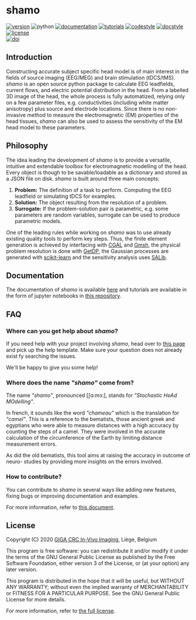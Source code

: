 # shamo

[![version](https://img.shields.io/pypi/v/shamo?color=black&logo=pypi&logoColor=white&style=flat-square)](https://pypi.org/project/shamo/)
![python](https://img.shields.io/pypi/pyversions/shamo?logo=python&logoColor=white&color=black&style=flat-square)
[![documentation](https://img.shields.io/badge/docs-github_pages-black?style=flat-square&logo=read-the-docs&logoColor=white)](https://cyclotronresearchcentre.github.io/shamo/index.html)
[![tutorials](https://img.shields.io/badge/tutorials-jupyter_notebooks-black?style=flat-square&logo=jupyter&logoColor=white)](https://cyclotronresearchcentre.github.io/shamo/index.html)
[![codestyle](https://img.shields.io/badge/codestyle-black-black?style=flat-square)](https://github.com/psf/black)
[![docstyle](https://img.shields.io/badge/docstyle-numpydoc-black?style=flat-square)](https://numpydoc.readthedocs.io/en/latest/)
[![license](https://img.shields.io/pypi/l/shamo?color=black&style=flat-square&logo=gnu&logoColor=white)](https://github.com/CyclotronResearchCentre/shamo/blob/master/LICENSE.md)  
[![doi](https://img.shields.io/badge/DOI-10.5281%2Fzenodo.4420811-black?style=flat-square)](https://doi.org/10.5281/zenodo.4420811)

## Introduction

Constructing accurate subject specific head model is of main interest in the fields of source imaging (EEG/MEG) and brain stimulation (tDCS/tMS). *shamo* is an open source python package to calculate EEG leadfields, current flows, and electric potential distribution in the head. From a labelled 3D image of the head, the whole process is fully automatized, relying only on a few parameter files, e.g. conductivities (including white matter anisotropy) plus source and electrode locations. Since there is no non-invasive method to measure the electromagnetic (EM) properties of the head tissues, *shamo* can also be used to assess the sensitivity of the EM head model to these parameters.

## Philosophy

The idea leading the development of *shamo* is to provide a versatile, intuitive and extendable toolbox for electromagnetic modelling of the head.
Every object is though to be savable/loadable as a dictionary and stored as a JSON file on disk.
*shamo* is built around three main concepts:

1. **Problem:** The definition of a task to perform. Computing the EEG leadfield or simulating tDCS for examples.
1. **Solution:** The object resulting from the resolution of a problem.
1. **Surrogate:** If the problem-solution pair is parametric, e.g. some parameters are random variables, surrogate can be used to produce parametric models.

One of the leading rules while working on *shamo* was to use already existing quality tools to perform key steps.
Thus, the finite element generation is achieved by interfacing with [CGAL](https://www.cgal.org/) and [Gmsh](https://gmsh.info/), the physical problem resolution is done with [GetDP](https://getdp.info/), the Gaussian processes are generated with [scikit-learn](https://scikit-learn.org/stable/) and the sensitivity analysis uses [SALib](https://salib.readthedocs.io/en/latest/).

## Documentation

The documentation of *shamo* is available [here](https://cyclotronresearchcentre.github.io/shamo/index.html) and tutorials are available in the form of jupyter notebooks in [this repository](https://github.com/CyclotronResearchCentre/shamo-tutorials).

## FAQ

### Where can you get help about *shamo*?

If you need help with your project involving *shamo*, head over to [this page](https://github.com/CyclotronResearchCentre/shamo/issues/new) and pick up the help template. Make sure your question does not already exist fy searching the issues.

We'll be happy to give you some help!

### Where does the name *"shamo"* come from?
The name *"shamo"*, pronounced [ʃɑ:mɔ:], stands for *"Stochastic HeAd MOdelling"*.

In french, it sounds like the word *"chameau"* which is the translation for *"camel"*. This is a reference to the bematists, those ancient greek and egyptians who were able to measure distances with a high accuracy by counting the steps of a camel. They were involved in the accurate calculation of the circumference of the Earth by limiting distance measurement errors.

As did the old bematists, this tool aims at raising the accuracy in outcome of neuro- studies by providing more insights on the errors involved.

### How to contribute?

You can contribute to *shamo* in several ways like adding new features, fixing bugs or improving documentation and examples.

For more information, refer to [this document](CONTRIBUTING.md).

## License

Copyright (C) 2020 [GIGA CRC In-Vivo Imaging](https://www.giga.uliege.be/cms/c_5634375/fr/giga-in-vivo-imaging), Liège, Belgium

This program is free software: you can redistribute it and/or modify it under the terms of the GNU General Public License as published by the Free Software Foundation, either version 3 of the License, or (at your option) any later version.

This program is distributed in the hope that it will be useful, but WITHOUT ANY WARRANTY; without even the implied warranty of MERCHANTABILITY or FITNESS FOR A PARTICULAR PURPOSE. See the GNU General Public License for more details.

For more information, refer to [the full license](LICENSE.md).
